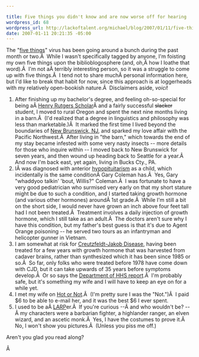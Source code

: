 ```yaml
--- 

title: Five things you didn't know and are now worse off for hearing
wordpress_id: 68
wordpress_url: http://lackoftalent.org/michael/blog/2007/01/11/five-things-you-didnt-know-and-are-now-worse-off-for-hearing/
date: 2007-01-11 20:21:35 -05:00
---
```

The "<a href="http://liszen.com/index.html?cx=007111056751095715160%3A3qdthmlca-m&q=five+things&cof=FORID%3A9" target="_blank">five things</a>" virus has been going around a bunch during the past month or two.Â  While I wasn't specifically tagged by anyone, I'm foisting my own five things upon the biblioblogosphere (and, oh,Â how I loathe that word).Â  I'm not aÂ terribly interesting person, so it was a struggle to come up with five things.Â  I tend not to share muchÂ personal information here, but I'd like to break that habit for now, since this approach is at loggerheads with my relatively open-bookish nature.Â  Disclaimers aside, <em>voici</em>!
<ol>
	<li>After finishing up my bachelor's degree, and feeling oh-so-special for being aÂ <a href="http://hrthesis.rutgers.edu/pastschol/1998.htm" target="_blank">Henry Rutgers Scholar</a>Â and a fairly successful <strike>slacker</strike> student, I moved to rural Oregon and spent the next nine months living in a barn.Â  (I'd realized that a degree in linguistics and philosophy was less than marketable.)Â  It marked the first time I lived beyond the boundaries of <a href="http://en.wikipedia.org/wiki/New_Brunswick,_New_Jersey" target="_blank">New Brunswick, NJ</a>, and sparked my love affair with the Pacific Northwest.Â  After living in "the barn," which towards the end of my stay became infested with some very nasty insects -- more details for those who inquire within -- I moved back to New Brunswick for seven years, and then wound up heading back to Seattle for a year.Â  And now I'm back east, yet again, living in Bucks Cty., PA.</li>
	<li>IÂ was diagnosed with anterior <a href="http://en.wikipedia.org/wiki/Hypopituitarism" target="_blank">hypopituitarism</a> as a child, which incidentally is the same conditionÂ Gary Coleman has.Â  Yes, Gary "whaddyoo talkin' 'bout, Willis?" Coleman.Â  I was fortunate to have a very good pediatrician who surmised very early on that my short stature might be due to such a condition, and I started taking growth hormone (and various other hormones) aroundÂ 1st grade.Â  While I'm still a bit on the short side, I would never have grown an inch above four feet tall had I not been treated.Â  Treatment involves a daily injection of growth hormone, which I still take as an adult.Â  The doctors aren't sure why I have this condition, but my father's best guess is that it's due to Agent Orange poisoning -- he served two tours as an infantryman and helicopter gunner in Vietnam.</li>
	<li>I am somewhat at risk for <a href="http://en.wikipedia.org/wiki/Creutzfeldt-Jakob_disease" target="_blank">Creutzfeldt-Jakob Disease</a>, having been treated for a few years with growth hormone that was harvested from cadaver brains, rather than synthesized which it has been since 1985 or so.Â  So far, only folks who were treated before 1978 have come down with CJD, but it can take upwards of 35 years before symptoms develop.Â  Or so says the <a href="http://endocrine.niddk.nih.gov/pubs/creutz/creutz.htm" target="_blank">Department of HHS report</a>.Â  I'm probably safe, but it's something my wife and I will have to keep an eye on for a while yet.</li>
	<li>I met my wife on <a href="http://meetme.hotornot.com/" target="_blank">Hot or Not</a>.Â  (I'm pretty sure I was the "Not.")Â  I paid $6 to be able to e-mail her, and it was the best $6 I ever spent.</li>
	<li>I used to be aÂ <a href="http://en.wikipedia.org/wiki/Larp" target="_blank">LARP</a>er.Â  If you're curious --Â and who wouldn't be? --Â my characters were a barbarian fighter, a highlander ranger, an elven wizard, and an ascetic monk.Â  Yes, I have the costumes to prove it.Â  No, I won't show you pictures.Â  (Unless you piss me off.)</li>
</ol>
Aren't you glad you read along?

Â 
